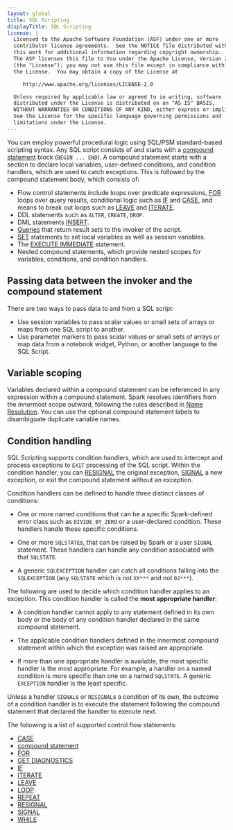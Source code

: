 ```yaml
---
layout: global
title: SQL Scripting
displayTitle: SQL Scripting
license: |
  Licensed to the Apache Software Foundation (ASF) under one or more
  contributor license agreements.  See the NOTICE file distributed with
  this work for additional information regarding copyright ownership.
  The ASF licenses this file to You under the Apache License, Version 2.0
  (the "License"); you may not use this file except in compliance with
  the License.  You may obtain a copy of the License at

     http://www.apache.org/licenses/LICENSE-2.0

  Unless required by applicable law or agreed to in writing, software
  distributed under the License is distributed on an "AS IS" BASIS,
  WITHOUT WARRANTIES OR CONDITIONS OF ANY KIND, either express or implied.
  See the License for the specific language governing permissions and
  limitations under the License.
---
```


You can employ powerful procedural logic using SQL/PSM standard-based scripting syntax.
Any SQL script consists of and starts with a [compound statement](control-flow/compound-stmt.html) block (`BEGIN ... END`).
A compound statement starts with a section to declare local variables, user-defined conditions, and condition handlers, which are used to catch exceptions.
This is followed by the compound statement body, which consists of:

- Flow control statements include loops over predicate expressions, [FOR](control-flow/for-stmt.html) loops over query results, conditional logic such as [IF](control-flow/if-stmt.html) and [CASE](control-flow/case-stmt.html), and means to break out loops such as [LEAVE](control-flow/leave-stmt.html) and [ITERATE](control-flow/iterate-stmt.html).
- DDL statements such as `ALTER`, `CREATE`, `DROP`.
- DML statements [INSERT](sql-ref-syntax-dml-insert-into.html).
- [Queries](sql-ref-syntax-qry-select.html) that return result sets to the invoker of the script.
- [SET](sql-ref-syntax-aux-set-var.html) statements to set local variables as well as session variables.
- The [EXECUTE IMMEDIATE](sql-ref-syntax-aux-exec-imm.html) statement.
- Nested compound statements, which provide nested scopes for variables, conditions, and condition handlers.

## Passing data between the invoker and the compound statement

There are two ways to pass data to and from a SQL script:

- Use session variables to pass scalar values or small sets of arrays or maps from one SQL script to another.
- Use parameter markers to pass scalar values or small sets of arrays or map data from a notebook widget, Python, or another language to the SQL Script.

## Variable scoping

Variables declared within a compound statement can be referenced in any expression within a compound statement.
Spark resolves identifiers from the innermost scope outward, following the rules described in [Name Resolution](sql-ref-name-resolution.html).
You can use the optional compound statement labels to disambiguate duplicate variable names.

## Condition handling

SQL Scripting supports condition handlers, which are used to intercept and process exceptions to `EXIT` processing of the SQL script.
Within the condition handler, you can [RESIGNAL](control-flow/resignal-stmt.html) the original exception, [SIGNAL](control-flow/signal-stmt.html) a new exception, or exit the compound statement without an exception.

Condition handlers can be defined to handle three distinct classes of conditions:

- One or more named conditions that can be a specific Spark-defined error class such as `DIVIDE_BY_ZERO` or a user-declared condition.
  These handlers handle these specific conditions.

- One or more `SQLSTATE`s, that can be raised by Spark or a user `SIGNAL` statement.
  These handlers can handle any condition associated with that `SQLSTATE`.

- A generic `SQLEXCEPTION` handler can catch all conditions falling into the `SQLEXCEPTION` (any `SQLSTATE` which is not `XX***` and not `02***`).

The following are used to decide which condition handler applies to an exception.
This condition handler is called the **most appropriate handler**:

- A condition handler cannot apply to any statement defined in its own body or the body of any condition handler declared in the same compound statement.

- The applicable condition handlers defined in the innermost compound statement within which the exception was raised are appropriate.

- If more than one appropriate handler is available, the most specific handler is the most appropriate.
  For example, a handler on a named condition is more specific than one on a named `SQLSTATE`.
  A generic `EXCEPTION` handler is the least specific.

Unless a handler `SIGNAL`s or `RESIGNAL`s a condition of its own, the outcome of a condition handler is to execute the statement following the compound statement that declared the handler to execute next.

The following is a list of supported control flow statements:

* [CASE](control-flow/case-stmt.html)
* [compound statement](control-flow/compound-stmt.html)
* [FOR](control-flow/for-stmt.html)
* [GET DIAGNOSTICS](control-flow/get-diagnostics-stmt.html)
* [IF](control-flow/if-stmt.html)
* [ITERATE](control-flow/iterate-stmt.html)
* [LEAVE](control-flow/leave-stmt.html)
* [LOOP](control-flow/loop-stmt.html)
* [REPEAT](control-flow/repeat-stmt.html)
* [RESIGNAL](control-flow/resignal-stmt.html)
* [SIGNAL](control-flow/signal-stmt.html)
* [WHILE](control-flow/while-stmt.html)
